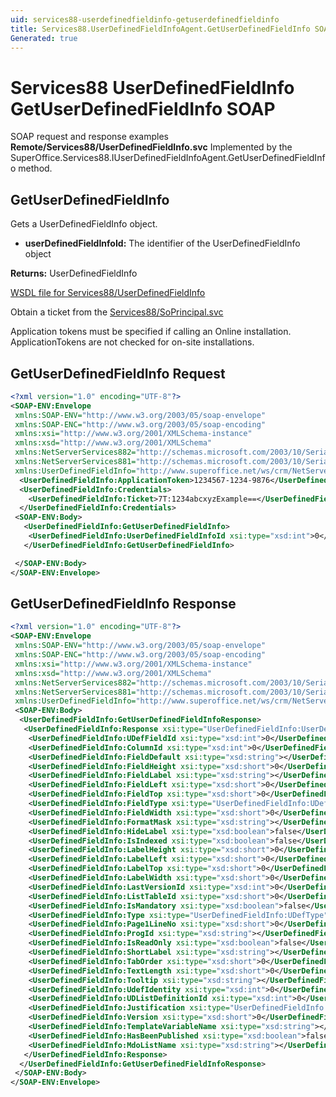 ```yaml
---
uid: services88-userdefinedfieldinfo-getuserdefinedfieldinfo
title: Services88.UserDefinedFieldInfoAgent.GetUserDefinedFieldInfo SOAP
Generated: true
---
```


# Services88 UserDefinedFieldInfo GetUserDefinedFieldInfo SOAP

SOAP request and response examples **Remote/Services88/UserDefinedFieldInfo.svc**
Implemented by the <see cref="M:SuperOffice.Services88.IUserDefinedFieldInfoAgent.GetUserDefinedFieldInfo">SuperOffice.Services88.IUserDefinedFieldInfoAgent.GetUserDefinedFieldInfo</see> method.

## GetUserDefinedFieldInfo

Gets a UserDefinedFieldInfo object.

* **userDefinedFieldInfoId:** The identifier of the UserDefinedFieldInfo object

**Returns:** UserDefinedFieldInfo


[WSDL file for Services88/UserDefinedFieldInfo](../Services88-UserDefinedFieldInfo.md)

Obtain a ticket from the [Services88/SoPrincipal.svc](../SoPrincipal/index.md)

Application tokens must be specified if calling an Online installation. ApplicationTokens are not checked for on-site installations.

## GetUserDefinedFieldInfo Request

```xml
<?xml version="1.0" encoding="UTF-8"?>
<SOAP-ENV:Envelope
 xmlns:SOAP-ENV="http://www.w3.org/2003/05/soap-envelope"
 xmlns:SOAP-ENC="http://www.w3.org/2003/05/soap-encoding"
 xmlns:xsi="http://www.w3.org/2001/XMLSchema-instance"
 xmlns:xsd="http://www.w3.org/2001/XMLSchema"
 xmlns:NetServerServices882="http://schemas.microsoft.com/2003/10/Serialization/Arrays"
 xmlns:NetServerServices881="http://schemas.microsoft.com/2003/10/Serialization/"
 xmlns:UserDefinedFieldInfo="http://www.superoffice.net/ws/crm/NetServer/Services88">
  <UserDefinedFieldInfo:ApplicationToken>1234567-1234-9876</UserDefinedFieldInfo:ApplicationToken>
  <UserDefinedFieldInfo:Credentials>
    <UserDefinedFieldInfo:Ticket>7T:1234abcxyzExample==</UserDefinedFieldInfo:Ticket>
  </UserDefinedFieldInfo:Credentials>
 <SOAP-ENV:Body>
   <UserDefinedFieldInfo:GetUserDefinedFieldInfo>
    <UserDefinedFieldInfo:UserDefinedFieldInfoId xsi:type="xsd:int">0</UserDefinedFieldInfo:UserDefinedFieldInfoId>
   </UserDefinedFieldInfo:GetUserDefinedFieldInfo>

 </SOAP-ENV:Body>
</SOAP-ENV:Envelope>

```


## GetUserDefinedFieldInfo Response

```xml
<?xml version="1.0" encoding="UTF-8"?>
<SOAP-ENV:Envelope
 xmlns:SOAP-ENV="http://www.w3.org/2003/05/soap-envelope"
 xmlns:SOAP-ENC="http://www.w3.org/2003/05/soap-encoding"
 xmlns:xsi="http://www.w3.org/2001/XMLSchema-instance"
 xmlns:xsd="http://www.w3.org/2001/XMLSchema"
 xmlns:NetServerServices882="http://schemas.microsoft.com/2003/10/Serialization/Arrays"
 xmlns:NetServerServices881="http://schemas.microsoft.com/2003/10/Serialization/"
 xmlns:UserDefinedFieldInfo="http://www.superoffice.net/ws/crm/NetServer/Services88">
 <SOAP-ENV:Body>
  <UserDefinedFieldInfo:GetUserDefinedFieldInfoResponse>
   <UserDefinedFieldInfo:Response xsi:type="UserDefinedFieldInfo:UserDefinedFieldInfo">
    <UserDefinedFieldInfo:UDefFieldId xsi:type="xsd:int">0</UserDefinedFieldInfo:UDefFieldId>
    <UserDefinedFieldInfo:ColumnId xsi:type="xsd:int">0</UserDefinedFieldInfo:ColumnId>
    <UserDefinedFieldInfo:FieldDefault xsi:type="xsd:string"></UserDefinedFieldInfo:FieldDefault>
    <UserDefinedFieldInfo:FieldHeight xsi:type="xsd:short">0</UserDefinedFieldInfo:FieldHeight>
    <UserDefinedFieldInfo:FieldLabel xsi:type="xsd:string"></UserDefinedFieldInfo:FieldLabel>
    <UserDefinedFieldInfo:FieldLeft xsi:type="xsd:short">0</UserDefinedFieldInfo:FieldLeft>
    <UserDefinedFieldInfo:FieldTop xsi:type="xsd:short">0</UserDefinedFieldInfo:FieldTop>
    <UserDefinedFieldInfo:FieldType xsi:type="UserDefinedFieldInfo:UDefFieldType">Number</UserDefinedFieldInfo:FieldType>
    <UserDefinedFieldInfo:FieldWidth xsi:type="xsd:short">0</UserDefinedFieldInfo:FieldWidth>
    <UserDefinedFieldInfo:FormatMask xsi:type="xsd:string"></UserDefinedFieldInfo:FormatMask>
    <UserDefinedFieldInfo:HideLabel xsi:type="xsd:boolean">false</UserDefinedFieldInfo:HideLabel>
    <UserDefinedFieldInfo:IsIndexed xsi:type="xsd:boolean">false</UserDefinedFieldInfo:IsIndexed>
    <UserDefinedFieldInfo:LabelHeight xsi:type="xsd:short">0</UserDefinedFieldInfo:LabelHeight>
    <UserDefinedFieldInfo:LabelLeft xsi:type="xsd:short">0</UserDefinedFieldInfo:LabelLeft>
    <UserDefinedFieldInfo:LabelTop xsi:type="xsd:short">0</UserDefinedFieldInfo:LabelTop>
    <UserDefinedFieldInfo:LabelWidth xsi:type="xsd:short">0</UserDefinedFieldInfo:LabelWidth>
    <UserDefinedFieldInfo:LastVersionId xsi:type="xsd:int">0</UserDefinedFieldInfo:LastVersionId>
    <UserDefinedFieldInfo:ListTableId xsi:type="xsd:short">0</UserDefinedFieldInfo:ListTableId>
    <UserDefinedFieldInfo:IsMandatory xsi:type="xsd:boolean">false</UserDefinedFieldInfo:IsMandatory>
    <UserDefinedFieldInfo:Type xsi:type="UserDefinedFieldInfo:UDefType">Invalid</UserDefinedFieldInfo:Type>
    <UserDefinedFieldInfo:Page1LineNo xsi:type="xsd:short">0</UserDefinedFieldInfo:Page1LineNo>
    <UserDefinedFieldInfo:ProgId xsi:type="xsd:string"></UserDefinedFieldInfo:ProgId>
    <UserDefinedFieldInfo:IsReadOnly xsi:type="xsd:boolean">false</UserDefinedFieldInfo:IsReadOnly>
    <UserDefinedFieldInfo:ShortLabel xsi:type="xsd:string"></UserDefinedFieldInfo:ShortLabel>
    <UserDefinedFieldInfo:TabOrder xsi:type="xsd:short">0</UserDefinedFieldInfo:TabOrder>
    <UserDefinedFieldInfo:TextLength xsi:type="xsd:short">0</UserDefinedFieldInfo:TextLength>
    <UserDefinedFieldInfo:Tooltip xsi:type="xsd:string"></UserDefinedFieldInfo:Tooltip>
    <UserDefinedFieldInfo:UdefIdentity xsi:type="xsd:int">0</UserDefinedFieldInfo:UdefIdentity>
    <UserDefinedFieldInfo:UDListDefinitionId xsi:type="xsd:int">0</UserDefinedFieldInfo:UDListDefinitionId>
    <UserDefinedFieldInfo:Justification xsi:type="UserDefinedFieldInfo:UdefJustification">Default</UserDefinedFieldInfo:Justification>
    <UserDefinedFieldInfo:Version xsi:type="xsd:short">0</UserDefinedFieldInfo:Version>
    <UserDefinedFieldInfo:TemplateVariableName xsi:type="xsd:string"></UserDefinedFieldInfo:TemplateVariableName>
    <UserDefinedFieldInfo:HasBeenPublished xsi:type="xsd:boolean">false</UserDefinedFieldInfo:HasBeenPublished>
    <UserDefinedFieldInfo:MdoListName xsi:type="xsd:string"></UserDefinedFieldInfo:MdoListName>
   </UserDefinedFieldInfo:Response>
  </UserDefinedFieldInfo:GetUserDefinedFieldInfoResponse>
 </SOAP-ENV:Body>
</SOAP-ENV:Envelope>

```

